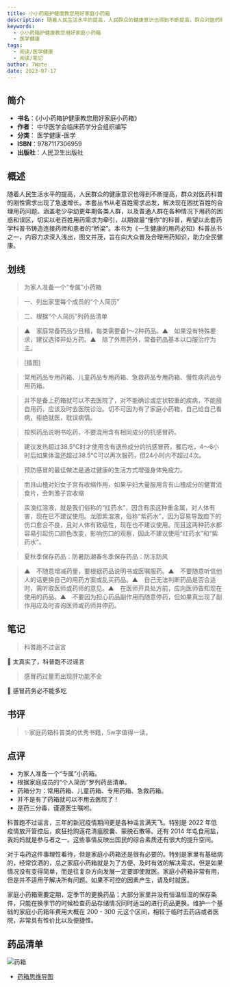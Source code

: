 ```yaml
---
title: 小小药箱护健康教您用好家庭小药箱
description: 随着人民生活水平的提高，人民群众的健康意识也得到不断提高，群众对医药科普的刚性需求出现了急速增长。本套丛书从老百姓需求出发，解决现在困扰百姓的合理用药问题。涵盖老少孕幼更年期各类人群，以及普通人群在各种情况下用药的困惑和误区，切实以老百姓用药需求为牵引，以
keywords:
  - 小小药箱护健康教您用好家庭小药箱
  - 医学健康
tags:
  - 阅读/医学健康
  - 阅读/笔记
author: 7Wate
date: 2023-07-17
---
```


## 简介

- **书名**：《小小药箱护健康教您用好家庭小药箱》
- **作者**： 中华医学会临床药学分会组织编写
- **分类**： 医学健康-医学
- **ISBN**：9787117306959
- **出版社**：人民卫生出版社

## 概述

随着人民生活水平的提高，人民群众的健康意识也得到不断提高，群众对医药科普的刚性需求出现了急速增长。本套丛书从老百姓需求出发，解决现在困扰百姓的合理用药问题。涵盖老少孕幼更年期各类人群，以及普通人群在各种情况下用药的困惑和误区，切实以老百姓用药需求为牵引，以期做最“懂你”的科普，希望以此套药学科普书铸造连接药师和患者的“桥梁”。本书为《一生健康的用药必知》科普丛书之一，内容力求深入浅出，图文并茂，旨在向大众普及合理用药知识，助力全民健康。

## 划线 


> 为家人准备一个“专属”小药箱 

> 一、列出家里每个成员的“个人简历” 

> 二、根据“个人简历”列药品清单 

> ▲　家庭常备药品少且精，每类需要备1～2种药品。▲　如果没有特殊要求，建议选择非处方药。▲　除了外用药外，常备药品基本以口服治疗为主。 

> [插图] 

> 常用药品专用药箱、儿童药品专用药箱、急救药品专用药箱、慢性病药品专用药箱。 

> 并不是备上药箱就可以不去医院了，对不能确诊或症状较重的疾病，不能擅自用药，应该及时去医院诊治。切不可因为有了家庭小药箱，自己给自己看病，拒绝就医，耽误病情。 

> 按照药品说明书吃药，不要混用含有相同成分的抗感冒药。 

> 建议发热超过38.5℃时才使用含有退热成分的抗感冒药，餐后吃，4～6小时后如果体温还超过38.5℃可以再次服药，但24小时内不超过4次。 

> 预防感冒的最佳做法是通过健康的生活方式增强身体免疫力。 

> 而且山楂对妇女子宫有收缩作用，如果孕妇大量服用含有山楂成分的健胃消食片，会刺激子宫收缩 

> 汞溴红溶液，就是我们俗称的“红药水”，因含有汞这种重金属，对人体有害，现在已不建议使用。龙胆紫溶液，俗称“紫药水”，因为容易导致痂下的伤口愈合不良，且对人体有致癌性，现在也不建议使用。而且这两种药水都容易引起伤口颜色改变，影响伤口的观察，因此不建议使用“红药水”和“紫药水”。 

> 夏秋季保存药品：防暑防潮春冬季保存药品：防冻防风 

> ▲　不随意增减药量，要根据药品说明书或医嘱服药。▲　不要随意听信他人的话更换自己的用药方案或乱买药品。▲　自己无法判断药品是否合适时，需听取医师或药师的意见。▲　在医师开具处方前，应向医师告知现在使用的药品。▲　不要因为担心药品副作用而随意停药，但如果真出现了副作用应及时咨询医师或药师并停药。

## 笔记


> 科普跑不过谣言

💭 太真实了，科普跑不过谣言

> 感冒药过量而出现肝功能不全

💭 感冒药务必不能多吃

## 书评

> ✨家庭药箱科普类的优秀书籍，5w字值得一读。

## 点评

- 为家人准备一个“专属”小药箱。
- 根据家庭成员的“个人简历”罗列药品清单。
- 药箱分为：常用药箱、儿童药箱、专用药箱、急救药箱。
- 并不是有了药箱就可以不用去医院了！
- 是药三分毒，谨遵医生嘱咐。

科普跑不过谣言，三年的新冠疫情期间更是各种谣言满天飞。特别是 2022 年低疫情放开管控后，疯狂抢购莲花清瘟胶囊、蒙脱石散等。还有 2014 年屯食用盐，我妈妈就是参与者之一。这些事情反映出国民的综合素质还有很大的提升空间。

对于屯药这件事理性看待，但是家庭小药箱还是很有必要的。特别是家里有基础病的，经常饮酒的，总之家庭小药箱就是为了方便、及时有效的解决需求。但是如果情况没有变得简单，而是往复杂方向发展一定要即使就医。家庭小药箱非常有用，但是并不适用于解决所有问题。如果不可控的因素产生，请及时就医。

家庭小药箱需要定期，定季节的更换药品；大部分家里并没有恒温恒湿的保存条件，只能在换季节的时候检查药品存储情况同时适当的进行药品更换。维护一个基础的家庭小药箱年费用大概在 200 - 300 元这个区间，相较于临时去药店或者医院，非常具有性价比以及便捷性。

## 药品清单

![药箱](https://static.7wate.com/img/2023/01/16/803f8b2c2fa1d.png)

- [药箱思维导图](https://static.7wate.com/img/2023/01/16/f7bd6528c45f2.xmind)
